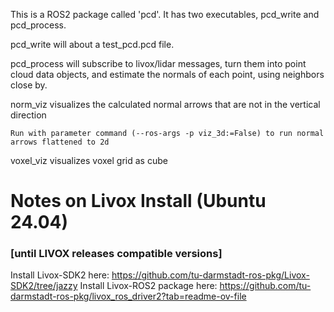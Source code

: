 This is a ROS2 package called 'pcd'. It  has two executables, pcd_write and pcd_process. 

pcd_write will about a test_pcd.pcd file. 

pcd_process will subscribe to livox/lidar messages, turn them into point cloud data objects, and estimate the normals of each point, using neighbors close by.

norm_viz visualizes the calculated normal arrows that are not in the vertical direction

    Run with parameter command (--ros-args -p viz_3d:=False) to run normal arrows flattened to 2d
    
voxel_viz visualizes voxel grid as cube

# Notes on Livox Install (Ubuntu 24.04)
### [until LIVOX releases compatible versions]
Install Livox-SDK2 here: https://github.com/tu-darmstadt-ros-pkg/Livox-SDK2/tree/jazzy
Install Livox-ROS2 package here: https://github.com/tu-darmstadt-ros-pkg/livox_ros_driver2?tab=readme-ov-file
